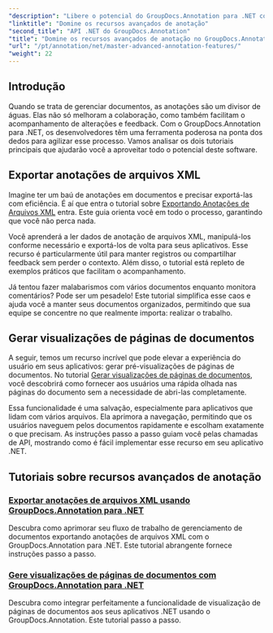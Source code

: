 ```yaml
---
"description": "Libere o potencial do GroupDocs.Annotation para .NET com tutoriais sobre como exportar anotações XML e gerar visualizações de páginas de documentos."
"linktitle": "Domine os recursos avançados de anotação"
"second_title": "API .NET do GroupDocs.Annotation"
"title": "Domine os recursos avançados de anotação no GroupDocs.Annotation para .NET"
"url": "/pt/annotation/net/master-advanced-annotation-features/"
"weight": 22
---
```


## Introdução

Quando se trata de gerenciar documentos, as anotações são um divisor de águas. Elas não só melhoram a colaboração, como também facilitam o acompanhamento de alterações e feedback. Com o GroupDocs.Annotation para .NET, os desenvolvedores têm uma ferramenta poderosa na ponta dos dedos para agilizar esse processo. Vamos analisar os dois tutoriais principais que ajudarão você a aproveitar todo o potencial deste software.

## Exportar anotações de arquivos XML

Imagine ter um baú de anotações em documentos e precisar exportá-las com eficiência. É aí que entra o tutorial sobre [Exportando Anotações de Arquivos XML](./export-annotations-from-xml-file/) entra. Este guia orienta você em todo o processo, garantindo que você não perca nada. 

Você aprenderá a ler dados de anotação de arquivos XML, manipulá-los conforme necessário e exportá-los de volta para seus aplicativos. Esse recurso é particularmente útil para manter registros ou compartilhar feedback sem perder o contexto. Além disso, o tutorial está repleto de exemplos práticos que facilitam o acompanhamento. 

Já tentou fazer malabarismos com vários documentos enquanto monitora comentários? Pode ser um pesadelo! Este tutorial simplifica esse caos e ajuda você a manter seus documentos organizados, permitindo que sua equipe se concentre no que realmente importa: realizar o trabalho.

## Gerar visualizações de páginas de documentos

A seguir, temos um recurso incrível que pode elevar a experiência do usuário em seus aplicativos: gerar pré-visualizações de páginas de documentos. No tutorial [Gerar visualizações de páginas de documentos](./generate-document-page-previews/), você descobrirá como fornecer aos usuários uma rápida olhada nas páginas do documento sem a necessidade de abri-las completamente.

Essa funcionalidade é uma salvação, especialmente para aplicativos que lidam com vários arquivos. Ela aprimora a navegação, permitindo que os usuários naveguem pelos documentos rapidamente e escolham exatamente o que precisam. As instruções passo a passo guiam você pelas chamadas de API, mostrando como é fácil implementar esse recurso em seu aplicativo .NET. 

## Tutoriais sobre recursos avançados de anotação
### [Exportar anotações de arquivos XML usando GroupDocs.Annotation para .NET](./export-annotations-from-xml-file/)
Descubra como aprimorar seu fluxo de trabalho de gerenciamento de documentos exportando anotações de arquivos XML com o GroupDocs.Annotation para .NET. Este tutorial abrangente fornece instruções passo a passo.
### [Gere visualizações de páginas de documentos com GroupDocs.Annotation para .NET](./generate-document-page-previews/)
Descubra como integrar perfeitamente a funcionalidade de visualização de páginas de documentos aos seus aplicativos .NET usando o GroupDocs.Annotation. Este tutorial passo a passo.